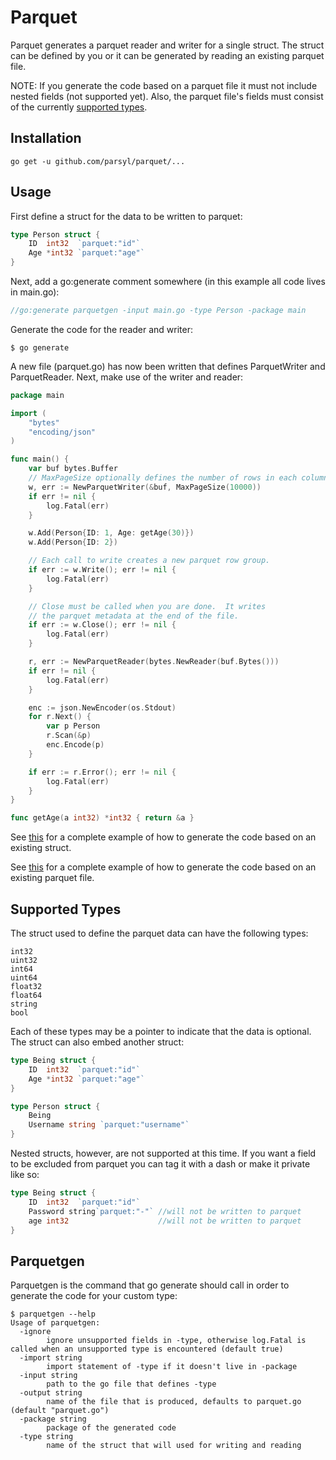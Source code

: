 # Parquet

Parquet generates a parquet reader and writer for a single struct.  The struct
can be defined by you or it can be generated by reading an existing parquet file.

NOTE:  If you generate the code based on a parquet file it must not
include nested fields (not supported yet).  Also, the parquet file's
fields must consist of the currently [supported types](##Supported-Types).

## Installation

    go get -u github.com/parsyl/parquet/...

## Usage

First define a struct for the data to be written to parquet:

```go
type Person struct {
  	ID  int32  `parquet:"id"`
	Age *int32 `parquet:"age"`
}
```

Next, add a go:generate comment somewhere (in this example all code lives
in main.go):

```go
//go:generate parquetgen -input main.go -type Person -package main
```

Generate the code for the reader and writer:

```console
$ go generate
```

A new file (parquet.go) has now been written that defines ParquetWriter
and ParquetReader.  Next, make use of the writer and reader:

```go
package main

import (
    "bytes"
    "encoding/json"
)

func main() {
    var buf bytes.Buffer
    // MaxPageSize optionally defines the number of rows in each column chunk (default is 1000)
    w, err := NewParquetWriter(&buf, MaxPageSize(10000))
    if err != nil {
        log.Fatal(err)
    }

    w.Add(Person{ID: 1, Age: getAge(30)})
    w.Add(Person{ID: 2})

    // Each call to write creates a new parquet row group.
    if err := w.Write(); err != nil {
        log.Fatal(err)
    }

    // Close must be called when you are done.  It writes
    // the parquet metadata at the end of the file.
    if err := w.Close(); err != nil {
        log.Fatal(err)
    }

    r, err := NewParquetReader(bytes.NewReader(buf.Bytes()))
    if err != nil {
        log.Fatal(err)
    }

    enc := json.NewEncoder(os.Stdout)
    for r.Next() {
        var p Person
        r.Scan(&p)
        enc.Encode(p)
    }

    if err := r.Error(); err != nil {
        log.Fatal(err)
    }
}

func getAge(a int32) *int32 { return &a }
```

See [this](./examples/people) for a complete example of how to generate the code
based on an existing struct.

See [this](./examples/via_parquet) for a complete example of how to generate the code
based on an existing parquet file.

## Supported Types 

The struct used to define the parquet data can have the following types:

```
int32
uint32
int64
uint64
float32
float64
string
bool
```

Each of these types may be a pointer to indicate that the data is optional.  The
struct can also embed another struct:

```go
type Being struct {
	ID  int32  `parquet:"id"`
	Age *int32 `parquet:"age"`
}

type Person struct {
	Being
	Username string `parquet:"username"`
}
```

Nested structs, however, are not supported at this time.  If you want a field to be
excluded from parquet you can tag it with a dash or make it private like so:

```go
type Being struct {
  	ID  int32  `parquet:"id"`
	Password string`parquet:"-"` //will not be written to parquet
	age int32                    //will not be written to parquet
}
```

## Parquetgen

Parquetgen is the command that go generate should call in
order to generate the code for your custom type:

```console
$ parquetgen --help
Usage of parquetgen:
  -ignore
    	ignore unsupported fields in -type, otherwise log.Fatal is called when an unsupported type is encountered (default true)
  -import string
    	import statement of -type if it doesn't live in -package
  -input string
    	path to the go file that defines -type
  -output string
    	name of the file that is produced, defaults to parquet.go (default "parquet.go")
  -package string
    	package of the generated code
  -type string
    	name of the struct that will used for writing and reading
```

